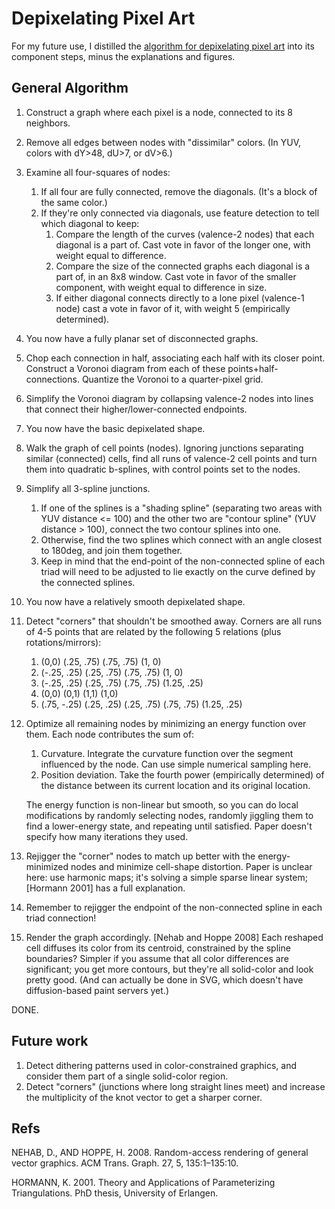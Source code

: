 Depixelating Pixel Art
======================

For my future use, I distilled the [algorithm for depixelating pixel art](https://web.archive.org/web/20150914131222/http://research.microsoft.com/en-us/um/people/kopf/pixelart/index.html) into its component steps, minus the explanations and figures.

General Algorithm
-----------------

1.  Construct a graph where each pixel is a node, connected to its 8 neighbors.
2.  Remove all edges between nodes with "dissimilar" colors.  (In YUV, colors with dY>48, dU>7, or dV>6.)
3.  Examine all four-squares of nodes:
	1. If all four are fully connected, remove the diagonals. (It's a block of the same color.)
	2. If they're only connected via diagonals, use feature detection to tell which diagonal to keep:
		1. Compare the length of the curves (valence-2 nodes) that each diagonal is a part of. Cast vote in favor of the longer one, with weight equal to difference.
		2. Compare the size of the connected graphs each diagonal is a part of, in an 8x8 window.  Cast vote in favor of the smaller component, with weight equal to difference in size.
		3. If either diagonal connects directly to a lone pixel (valence-1 node) cast a vote in favor of it, with weight 5 (empirically determined).
4. You now have a fully planar set of disconnected graphs.
5. Chop each connection in half, associating each half with its closer point.  Construct a Voronoi diagram from each of these points+half-connections.  Quantize the Voronoi to a quarter-pixel grid.
6. Simplify the Voronoi diagram by collapsing valence-2 nodes into lines that connect their higher/lower-connected endpoints.  
7. You now have the basic depixelated shape.
8. Walk the graph of cell points (nodes).  Ignoring junctions separating similar (connected) cells, find all runs of valence-2 cell points and turn them into quadratic b-splines, with control points set to the nodes.
9. Simplify all 3-spline junctions.
    1. If one of the splines is a "shading spline" (separating two areas with YUV distance <= 100) and the other two are "contour spline" (YUV distance > 100), connect the two contour splines into one.
    2. Otherwise, find the two splines which connect with an angle closest to 180deg, and join them together.
    3. Keep in mind that the end-point of the non-connected spline of each triad will need to be adjusted to lie exactly on the curve defined by the connected splines.
10. You now have a relatively smooth depixelated shape.
11. Detect "corners" that shouldn't be smoothed away.  Corners are all runs of 4-5 points that are related by the following 5 relations (plus rotations/mirrors):

    1. (0,0) (.25, .75) (.75, .75) (1, 0)
    2. (-.25, .25) (.25, .75) (.75, .75) (1, 0)
    3. (-.25, .25) (.25, .75) (.75, .75) (1.25, .25)
    4. (0,0) (0,1) (1,1) (1,0)
    5. (.75, -.25) (.25, .25) (.25, .75) (.75, .75) (1.25, .25)
11. Optimize all remaining nodes by minimizing an energy function over them. Each node contributes the sum of:
    1. Curvature.  Integrate the curvature function over the segment influenced by the node. Can use simple numerical sampling here.
    2. Position deviation.  Take the fourth power (empirically determined) of the distance between its current location and its original location.

	The energy function is non-linear but smooth, so you can do local modifications by randomly selecting nodes, randomly jiggling them to find a lower-energy state, and repeating until satisfied. Paper doesn't specify how many iterations they used.
12. Rejigger the "corner" nodes to match up better with the energy-minimized nodes and minimize cell-shape distortion.  Paper is unclear here: use harmonic maps; it's solving a simple sparse linear system; [Hormann 2001] has a full explanation.
13. Remember to rejigger the endpoint of the non-connected spline in each triad connection!
14. Render the graph accordingly.  [Nehab and Hoppe 2008]  Each reshaped cell diffuses its color from its centroid, constrained by the spline boundaries?  Simpler if you assume that all color differences are significant; you get more contours, but they're all solid-color and look pretty good. (And can actually be done in SVG, which doesn't have diffusion-based paint servers yet.)

DONE.

Future work
-----------

1. Detect dithering patterns used in color-constrained graphics, and consider them part of a single solid-color region.
2. Detect "corners" (junctions where long straight lines meet) and increase the multiplicity of the knot vector to get a sharper corner.

Refs
----

NEHAB, D., AND HOPPE, H. 2008. Random-access rendering of general vector graphics. ACM Trans. Graph. 27, 5, 135:1–135:10.

HORMANN, K. 2001. Theory and Applications of Parameterizing Triangulations. PhD thesis, University of Erlangen.
